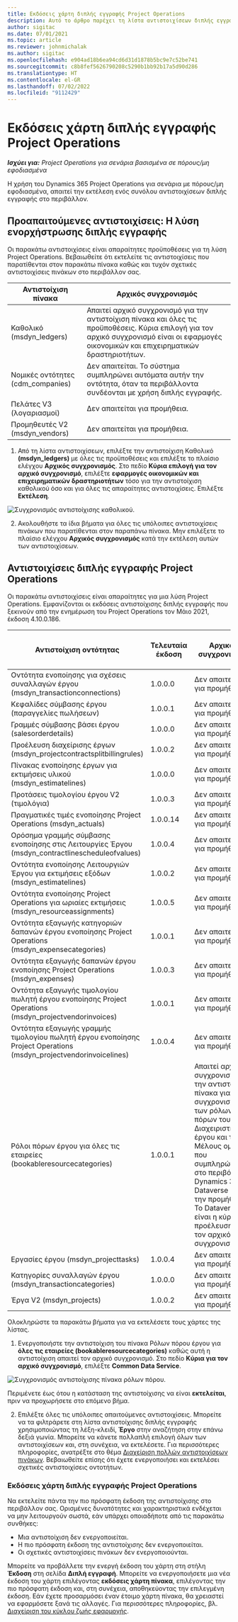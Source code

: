 ```yaml
---
title: Εκδόσεις χάρτη διπλής εγγραφής Project Operations
description: Αυτό το άρθρο παρέχει τη λίστα αντιστοιχίσεων διπλής εγγραφής που απαιτείται για το Dynamics 365 Project Operations.
author: sigitac
ms.date: 07/01/2021
ms.topic: article
ms.reviewer: johnmichalak
ms.author: sigitac
ms.openlocfilehash: e904ad18b6ea94cd6d31d1878b5bc9e7c52be741
ms.sourcegitcommit: c8b8fef5626790208c5290b1bb92b17a5d90d286
ms.translationtype: HT
ms.contentlocale: el-GR
ms.lasthandoff: 07/02/2022
ms.locfileid: "9112429"
---
```

# <a name="project-operations-dual-write-map-versions"></a>Εκδόσεις χάρτη διπλής εγγραφής Project Operations

_**Ισχύει για:** Project Operations για σενάρια βασισμένα σε πόρους/μη εφοδιασμένα_

Η χρήση του Dynamics 365 Project Operations για σενάρια με πόρους/μη εφοδιασμένα, απαιτεί την εκτέλεση ενός συνόλου αντιστοιχίσεων διπλής εγγραφής στο περιβάλλον. 

## <a name="prerequisite-maps-dual-write-orchestration-solution"></a>Προαπαιτούμενες αντιστοιχίσεις: Η λύση ενορχήστρωσης διπλής εγγραφής

Οι παρακάτω αντιστοιχίσεις είναι απαραίτητες προϋποθέσεις για τη λύση Project Operations. Βεβαιωθείτε ότι εκτελείτε τις αντιστοιχίσεις που παρατίθενται στον παρακάτω πίνακα καθώς και τυχόν σχετικές αντιστοιχίσεις πινάκων στο περιβάλλον σας.

| Αντιστοίχιση πίνακα | Αρχικός συγχρονισμός |
| --- | --- |
| Καθολικό (msdyn_ledgers) | Απαιτεί αρχικό συγχρονισμό για την αντιστοίχιση πίνακα και όλες τις προϋποθέσεις. Κύρια επιλογή για τον αρχικό συγχρονισμό είναι οι εφαρμογές οικονομικών και επιχειρηματικών δραστηριοτήτων. |
| Νομικές οντότητες (cdm_companies) | Δεν απαιτείται. Το σύστημα συμπληρώνει αυτόματα αυτήν την οντότητα, όταν τα περιβάλλοντα συνδέονται με χρήση διπλής εγγραφής. |
| Πελάτες V3 (λογαριασμοί) | Δεν απαιτείται για προμήθεια. |
| Προμηθευτές V2 (msdyn_vendors) | Δεν απαιτείται για προμήθεια. |

1. Από τη λίστα αντιστοιχίσεων, επιλέξτε την αντιστοίχιση Καθολικό **(msdyn\_ledgers)** με όλες τις προϋποθέσεις και επιλέξτε το πλαίσιο ελέγχου **Αρχικός συγχρονισμός**. Στο πεδίο **Κύρια επιλογή για τον αρχικό συγχρονισμό**, επιλέξτε **εφαρμογές οικονομικών και επιχειρηματικών δραστηριοτήτων** τόσο για την αντιστοίχιση καθολικού όσο και για όλες τις απαραίτητες αντιστοιχίσεις. Επιλέξτε **Εκτέλεση**.

![Συγχρονισμός αντιστοίχισης καθολικού.](media/DW6.png)

2. Ακολουθήστε τα ίδια βήματα για όλες τις υπόλοιπες αντιστοιχίσεις πινάκων που παρατίθενται στον παραπάνω πίνακα. Μην επιλέξετε το πλαίσιο ελέγχου **Αρχικός συγχρονισμός** κατά την εκτέλεση αυτών των αντιστοιχίσεων.

## <a name="project-operations-dual-write-maps"></a>Αντιστοιχίσεις διπλής εγγραφής Project Operations

Οι παρακάτω αντιστοιχίσεις είναι απαραίτητες για μια λύση Project Operations. Εμφανίζονται οι εκδόσεις αντιστοίχισης διπλής εγγραφής που ξεκινούν από την ενημέρωση του Project Operations τον Μάιο 2021, έκδοση 4.10.0.186.

| Αντιστοίχιση οντότητας | Τελευταία έκδοση | Αρχικός συγχρονισμός | Απαιτούμενη έκδοση Dynamics 365 Finance |
| --- | --- | --- | --- |
| Οντότητα ενοποίησης για σχέσεις συναλλαγών έργου (msdyn\_transactionconnections) | 1.0.0.0 | Δεν απαιτείται για προμήθεια. ||
| Κεφαλίδες σύμβασης έργου (παραγγελίες πωλήσεων) | 1.0.0.1 | Δεν απαιτείται για προμήθεια. ||
| Γραμμές σύμβασης βάσει έργου (salesorderdetails) | 1.0.0.0 | Δεν απαιτείται για προμήθεια. ||
| Προέλευση διαχείρισης έργων (msdyn_projectcontractsplitbillingrules) | 1.0.0.2 | Δεν απαιτείται για προμήθεια. ||
| Πίνακας ενοποίησης έργων για εκτιμήσεις υλικού (msdyn\_estimatelines) | 1.0.0.0 | Δεν απαιτείται για προμήθεια. ||
| Προτάσεις τιμολογίου έργου V2 (τιμολόγια) | 1.0.0.3 | Δεν απαιτείται για προμήθεια. ||
| Πραγματικές τιμές ενοποίησης Project Operations (msdyn_actuals) | 1.0.0.14 | Δεν απαιτείται για προμήθεια. ||
| Ορόσημα γραμμής σύμβασης ενοποίησης στις Λειτουργίες Έργου (msdyn_contractlinescheduleofvalues) | 1.0.0.4 | Δεν απαιτείται για προμήθεια. ||
| Οντότητα ενοποίησης Λειτουργιών Έργου για εκτιμήσεις εξόδων (msdyn_estimatelines) | 1.0.0.2 | Δεν απαιτείται για προμήθεια. ||
| Οντότητα ενοποίησης Project Operations για ωριαίες εκτιμήσεις (msdyn_resourceassignments) | 1.0.0.5 | Δεν απαιτείται για προμήθεια. ||
| Οντότητα εξαγωγής κατηγοριών δαπανών έργου ενοποίησης Project Operations (msdyn_expensecategories) | 1.0.0.1 | Δεν απαιτείται για προμήθεια. ||
| Οντότητα εξαγωγής δαπανών έργου ενοποίησης Project Operations (msdyn_expenses) | 1.0.0.3 | Δεν απαιτείται για προμήθεια. ||
| Οντότητα εξαγωγής τιμολογίου πωλητή έργου ενοποίησης Project Operations (msdyn_projectvendorinvoices) | 1.0.0.1 | Δεν απαιτείται για προμήθεια. |10.0.26 ή νεότερη έκδοση|
| Οντότητα εξαγωγής γραμμής τιμολογίου πωλητή έργου ενοποίησης Project Operations (msdyn_projectvendorinvoicelines) | 1.0.0.4 | Δεν απαιτείται για προμήθεια. | 10.0.26 ή νεότερη έκδοση |
| Ρόλοι πόρων έργου για όλες τις εταιρείες (bookableresourcecategories) | 1.0.0.1 | Απαιτεί αρχικό συγχρονισμό για την αντιστοίχιση πίνακα για το συγχρονισμό των ρόλων πόρων του Διαχειριστή έργου και του Μέλους ομάδας που συμπληρώνονται στο περιβάλλον Dynamics 365 Dataverse κατά την προμήθεια. Το Dataverse είναι η κύρια προέλευση για τον αρχικό συγχρονισμό. ||
| Εργασίες έργου (msdyn_projecttasks) | 1.0.0.4 | Δεν απαιτείται για προμήθεια. ||
| Κατηγορίες συναλλαγών έργου (msdyn_transactioncategories) | 1.0.0.0 | Δεν απαιτείται για προμήθεια. ||
| Έργα V2 (msdyn_projects) | 1.0.0.2 | Δεν απαιτείται για προμήθεια. ||

Ολοκληρώστε τα παρακάτω βήματα για να εκτελέσετε τους χάρτες της λίστας.

1. Ενεργοποιήστε την αντιστοίχιση του πίνακα Ρόλων πόρου έργου για **όλες τις εταιρείες (bookableresourcecategories)** καθώς αυτή η αντιστοίχιση απαιτεί τον αρχικό συγχρονισμό. Στο πεδίο **Κύρια για τον αρχικό συγχρονισμό**, επιλέξτε **Common Data Service**. 

 ![Συγχρονισμός αντιστοίχισης πίνακα ρόλων πόρου.](media/6ResourceInitialSync.jpg)

 Περιμένετε έως ότου η κατάσταση της αντιστοίχισης να είναι **εκτελείται**, πριν να προχωρήσετε στο επόμενο βήμα.

2. Επιλέξτε όλες τις υπόλοιπες απαιτούμενες αντιστοιχίσεις. Μπορείτε να τα φιλτράρετε στη λίστα αντιστοίχισης διπλής εγγραφής χρησιμοποιώντας τη λέξη-κλειδί, **Έργο** στην αναζήτηση στην επάνω δεξιά γωνία. Μπορείτε να κάνετε πολλαπλή επιλογή όλων των αντιστοιχίσεων και, στη συνέχεια, να εκτελέσετε. Για περισσότερες πληροφορίες, ανατρέξτε στο θέμα [Διαχείριση πολλών αντιστοιχίσεων πινάκων](/dynamics365/fin-ops-core/dev-itpro/data-entities/dual-write/multiple-entity-maps). Βεβαιωθείτε επίσης ότι έχετε ενεργοποιήσει και εκτελέσει σχετικές αντιστοιχίσεις οντοτήτων.

### <a name="project-operations-dual-write-map-versions"></a>Εκδόσεις χάρτη διπλής εγγραφής Project Operations

Να εκτελείτε πάντα την πιο πρόσφατη έκδοση της αντιστοίχισης στο περιβάλλον σας. Ορισμένες δυνατότητες και χαρακτηριστικά ενδέχεται να μην λειτουργούν σωστά, εάν υπάρχει οποιαδήποτε από τις παρακάτω συνθήκες:

- Μια αντιστοίχιση δεν ενεργοποιείται.
- Η πιο πρόσφατη έκδοση της αντιστοίχισης δεν ενεργοποιείται. 
- Οι σχετικές αντιστοιχίσεις πινάκων δεν ενεργοποιούνται.

Μπορείτε να προβάλλετε την ενεργή έκδοση του χάρτη στη στήλη **Έκδοση** στη σελίδα **Διπλή εγγραφή**. Μπορείτε να ενεργοποιήσετε μια νέα έκδοση του χάρτη επιλέγοντας **εκδόσεις χάρτη πίνακα**, επιλέγοντας την πιο πρόσφατη έκδοση και, στη συνέχεια, αποθηκεύοντας την επιλεγμένη έκδοση. Εάν έχετε προσαρμόσει έναν έτοιμο χάρτη πίνακα, θα χρειαστεί να εφαρμόσετε ξανά τις αλλαγές. Για περισσότερες πληροφορίες, βλ. [Διαχείριση του κύκλου ζωής εφαρμογής](/dynamics365/fin-ops-core/dev-itpro/data-entities/dual-write/app-lifecycle-management).
